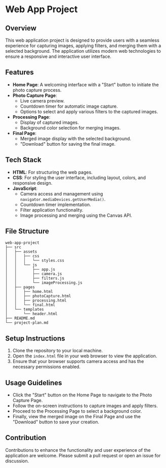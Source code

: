 # Web App Project

## Overview
This web application project is designed to provide users with a seamless experience for capturing images, applying filters, and merging them with a selected background. The application utilizes modern web technologies to ensure a responsive and interactive user interface.

## Features
- **Home Page**: A welcoming interface with a "Start" button to initiate the photo capture process.
- **Photo Capture Page**: 
  - Live camera preview.
  - Countdown timer for automatic image capture.
  - Options to select and apply various filters to the captured images.
- **Processing Page**: 
  - Display of captured images.
  - Background color selection for merging images.
- **Final Page**: 
  - Merged image display with the selected background.
  - "Download" button for saving the final image.

## Tech Stack
- **HTML**: For structuring the web pages.
- **CSS**: For styling the user interface, including layout, colors, and responsive design.
- **JavaScript**: 
  - Camera access and management using `navigator.mediaDevices.getUserMedia()`.
  - Countdown timer implementation.
  - Filter application functionality.
  - Image processing and merging using the Canvas API.

## File Structure
```
web-app-project
├── src
│   ├── assets
│   │   ├── css
│   │   │   └── styles.css
│   │   └── js
│   │       ├── app.js
│   │       ├── camera.js
│   │       ├── filters.js
│   │       └── imageProcessing.js
│   ├── pages
│   │   ├── home.html
│   │   ├── photoCapture.html
│   │   ├── processing.html
│   │   └── final.html
│   └── templates
│       └── header.html
├── README.md
└── project-plan.md
```

## Setup Instructions
1. Clone the repository to your local machine.
2. Open the `index.html` file in your web browser to view the application.
3. Ensure that your browser supports camera access and has the necessary permissions enabled.

## Usage Guidelines
- Click the "Start" button on the Home Page to navigate to the Photo Capture Page.
- Follow the on-screen instructions to capture images and apply filters.
- Proceed to the Processing Page to select a background color.
- Finally, view the merged image on the Final Page and use the "Download" button to save your creation.

## Contribution
Contributions to enhance the functionality and user experience of the application are welcome. Please submit a pull request or open an issue for discussion.